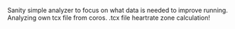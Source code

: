 Sanity simple analyzer to focus on what data is needed to improve running. 
Analyzing own tcx file from coros.
.tcx file heartrate zone calculation!
